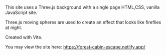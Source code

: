 This site uses a Three.js background with a single page HTML,CSS, vanilla JavaScript site.

Three.js moving spheres are used to create an effect that looks like fireflies at night.

Created with Vite.

You may view the site here: https://forest-cabin-escape.netlify.app/
